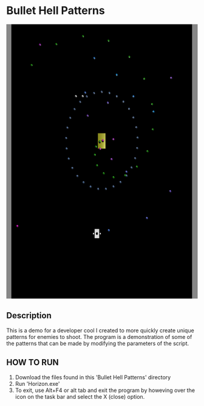 # Bullet Hell Patterns
<img src="https://raw.githubusercontent.com/BrandonPaul97/portfolio/main/Bullet%20Hell%20Patterns/etc/bh_photo.png?raw=true" width="682" height="720">

## Description
This is a demo for a developer cool I created to more quickly create unique patterns for enemies to shoot. The program is a demonstration of some of the patterns that can be made by modifying the parameters of the script.

## HOW TO RUN
1. Download the files found in this 'Bullet Hell Patterns' directory
2. Run 'Horizon.exe'
3. To exit, use Alt+F4 or alt tab and exit the program by howeving over the icon on the task bar and select the X (close) option.
